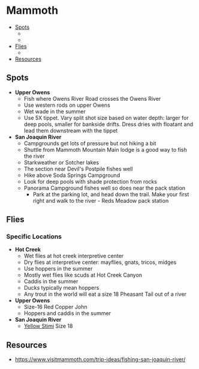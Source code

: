 # Mammoth

- [Spots](#spots)
  - []()
  - []()
- [Flies](#flies)
  - []()
- [Resources](#resources)

## Spots

- **Upper Owens**
  - Fish where Owens River Road crosses the Owens River
  - Use western rods on upper Owens
  - Wet wade in the summer
  - Use 5X tippet. Vary split shot size based on water depth: larger for deep pools, smaller for bankside drifts. Dress dries with floatant and lead them downstream with the tippet
- **San Joaquin River**
  - Campgrounds get lots of pressure but not hiking a bit
  - Shuttle from Mammoth Mountain Main lodge is a good way to fish the river
  - Starkweather or Sotcher lakes
  - The section near Devil's Postpile fishes well
  - Hike above Soda Springs Campground
  - Look for deep pools with shade protection from rocks
  - Panorama Campground fishes well so does near the pack station
    - Park at the parking lot, and head down the trail. Make your first right and walk to the river - Reds Meadow pack station

## Flies

### Specific Locations

- **Hot Creek**
  - Wet flies at hot creek interpretive center
  - Dry flies at interpretive center: mayflies, gnats, tricos, midges
  - Use hoppers in the summer
  - Mostly wet flies like scuds at Hot Creek Canyon
  - Caddis in the summer
  - Ducks typically mean hoppers
  - Any trout in the world will eat a size 18 Pheasant Tail out of a river
- **Upper Owens**
  - Size-16 Red Copper John
  - Hoppers and caddis in the summer  
- **San Joaquin River**
  - [Yellow Stimi](/img/yellow-stimi.jpg) Size 18

## Resources

- <https://www.visitmammoth.com/trip-ideas/fishing-san-joaquin-river/>
